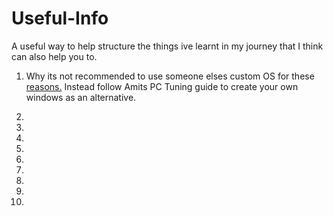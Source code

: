 # Useful-Info
A useful way to help structure the things ive learnt in my journey that I think can also help you to.

1. Why its not recommended to use someone elses custom OS for these [reasons.](/Dont-use-customos.md) Instead follow Amits PC Tuning guide to create your own windows as an alternative.

2. 


3.


4. 


5.


6.


7.


8.


9.


10.

































